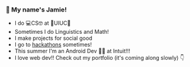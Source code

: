 ### 👋 My name's Jamie! 
- I do 💻CS🤓 at 🔶UIUC🔷
- Sometimes I do Linguistics and Math!
- I make projects for social good
- I go to [hackathons](https://devpost.com/jamieRollison) sometimes!
- This summer I'm an Android Dev 📱🤖 at Intuit!!!
- I love web dev!! Check out my portfolio (it's coming along slowly) 👇

<!--
**jamieRollison/jamieRollison** is a ✨ _special_ ✨ repository because its `README.md` (this file) appears on your GitHub profile.

Here are some ideas to get you started:

- 🔭 I’m currently working on ...
- 🌱 I’m currently learning ...
- 👯 I’m looking to collaborate on ...
- 🤔 I’m looking for help with ...
- 💬 Ask me about ...
- 📫 How to reach me: ...
- 😄 Pronouns: ...
- ⚡ Fun fact: ...
-->
